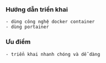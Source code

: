 ### Hướng dẫn triển khai
    - dùng công nghệ docker container
    - dùng portainer

### Ưu điểm
    - triển khai nhanh chóng và dễ dàng